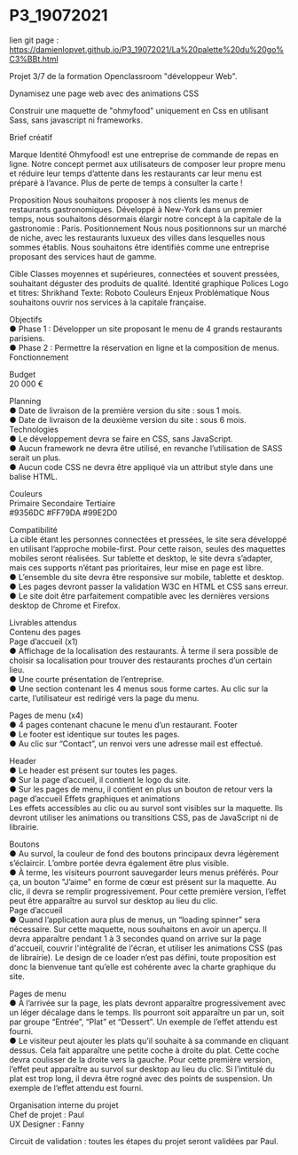 # P3_19072021
lien git page :
https://damienlopvet.github.io/P3_19072021/La%20palette%20du%20go%C3%BBt.html

Projet 3/7 de la formation Openclassroom "développeur Web".

Dynamisez une page web avec des animations CSS

Construir une maquette de "ohmyfood" uniquement en Css en utilisant Sass, sans javascript ni frameworks.

Brief créatif

Marque
Identité
Ohmyfood! est une entreprise de commande de repas en ligne. Notre concept permet aux
utilisateurs de composer leur propre menu et réduire leur temps d’attente dans les
restaurants car leur menu est préparé à l’avance. Plus de perte de temps à consulter la carte
!

Proposition
Nous souhaitons proposer à nos clients les menus de restaurants gastronomiques.
Développé à New-York dans un premier temps, nous souhaitons désormais élargir notre
concept à la capitale de la gastronomie : Paris.
Positionnement
Nous nous positionnons sur un marché de niche, avec les restaurants luxueux des villes
dans lesquelles nous sommes établis. Nous souhaitons être identifiés comme une
entreprise proposant des services haut de gamme.

Cible
Classes moyennes et supérieures, connectées et souvent pressées, souhaitant déguster des
produits de qualité.
Identité graphique
Polices
Logo et titres: Shrikhand
Texte: Roboto
Couleurs
Enjeux
Problématique
Nous souhaitons ouvrir nos services à la capitale française.

Objectifs<br/>
● Phase 1 : Développer un site proposant le menu de 4 grands restaurants parisiens.<br/>
● Phase 2 : Permettre la réservation en ligne et la composition de menus.
Fonctionnement<br/>

Budget<br/>
20 000 €

Planning<br/>
● Date de livraison de la première version du site : sous 1 mois.<br/>
● Date de livraison de la deuxième version du site : sous 6 mois.<br/>
Technologies<br/>
● Le développement devra se faire en CSS, sans JavaScript.<br/>
● Aucun framework ne devra être utilisé, en revanche l’utilisation de SASS serait un
plus.<br/>
● Aucun code CSS ne devra être appliqué via un attribut style dans une balise HTML.<br/>

Couleurs<br/>
Primaire Secondaire Tertiaire<br/>
#9356DC #FF79DA #99E2D0

Compatibilité<br/>
La cible étant les personnes connectées et pressées, le site sera développé en utilisant
l’approche mobile-first. Pour cette raison, seules des maquettes mobiles seront réalisées.
Sur tablette et desktop, le site devra s’adapter, mais ces supports n’étant pas prioritaires,
leur mise en page est libre.<br/>
● L’ensemble du site devra être responsive sur mobile, tablette et desktop.<br/>
● Les pages devront passer la validation W3C en HTML et CSS sans erreur.<br/>
● Le site doit être parfaitement compatible avec les dernières versions desktop de
Chrome et Firefox.<br/>

Livrables attendus<br/>
 Contenu des pages<br/>
Page d’accueil (x1)<br/>
● Affichage de la localisation des restaurants. À terme il sera possible de choisir sa
localisation pour trouver des restaurants proches d’un certain lieu.<br/>
● Une courte présentation de l’entreprise.<br/>
● Une section contenant les 4 menus sous forme cartes. Au clic sur la carte,
l’utilisateur est redirigé vers la page du menu.<br/>

Pages de menu (x4)<br/>
● 4 pages contenant chacune le menu d’un restaurant.
Footer<br/>
● Le footer est identique sur toutes les pages.<br/>
● Au clic sur “Contact”, un renvoi vers une adresse mail est effectué.<br/>

Header<br/>
● Le header est présent sur toutes les pages.<br/>
● Sur la page d’accueil, il contient le logo du site.<br/>
● Sur les pages de menu, il contient en plus un bouton de retour vers la page d’accueil
 Effets graphiques et animations<br/>
Les effets accessibles au clic ou au survol sont visibles sur la maquette. Ils devront utiliser
les animations ou transitions CSS, pas de JavaScript ni de librairie.<br/>

Boutons<br/>
● Au survol, la couleur de fond des boutons principaux devra légèrement s’éclaircir.
L’ombre portée devra également être plus visible.<br/>
● À terme, les visiteurs pourront sauvegarder leurs menus préférés. Pour ça, un
bouton "J’aime" en forme de cœur est présent sur la maquette. Au clic, il devra se
remplir progressivement. Pour cette première version, l’effet peut être apparaître au
survol sur desktop au lieu du clic.<br/>
Page d’accueil<br/>
● Quand l’application aura plus de menus, un “loading spinner” sera nécessaire. Sur
cette maquette, nous souhaitons en avoir un aperçu. Il devra apparaître pendant 1 à
3 secondes quand on arrive sur la page d'accueil, couvrir l'intégralité de l'écran, et
utiliser les animations CSS (pas de librairie). Le design de ce loader n’est pas défini,
toute proposition est donc la bienvenue tant qu’elle est cohérente avec la charte
graphique du site.<br/>

Pages de menu<br/>
● À l’arrivée sur la page, les plats devront apparaître progressivement avec un léger
décalage dans le temps. Ils pourront soit apparaître un par un, soit par groupe
“Entrée”, “Plat” et “Dessert”. Un exemple de l’effet attendu est fourni.<br/>
● Le visiteur peut ajouter les plats qu'il souhaite à sa commande en cliquant dessus.
Cela fait apparaître une petite coche à droite du plat. Cette coche devra coulisser de
la droite vers la gauche. Pour cette première version, l’effet peut apparaître au survol
sur desktop au lieu du clic. Si l’intitulé du plat est trop long, il devra être rogné avec
des points de suspension. Un exemple de l’effet attendu est fourni.<br/>

Organisation interne du projet<br/>
Chef de projet : Paul<br/>
UX Designer : Fanny<br/>

Circuit de validation : toutes les étapes du projet seront validées par Paul.
